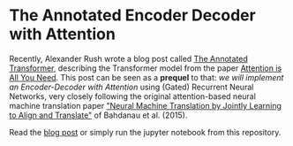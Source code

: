 # The Annotated Encoder Decoder with Attention

Recently, Alexander Rush wrote a blog post called [The Annotated Transformer](http://nlp.seas.harvard.edu/2018/04/03/attention.html), describing the Transformer model from the paper [Attention is All You Need](https://arxiv.org/abs/1706.03762). This post can be seen as a **prequel** to that: *we will implement an Encoder-Decoder with Attention* using (Gated) Recurrent Neural Networks, very closely following the original attention-based neural machine translation paper [\"Neural Machine Translation by Jointly Learning to Align and Translate\"](https://arxiv.org/abs/1409.0473) of Bahdanau et al. (2015).

Read the [blog post](https://bastings.github.io/annotated_encoder_decoder/) or simply run the jupyter notebook from this repository.

